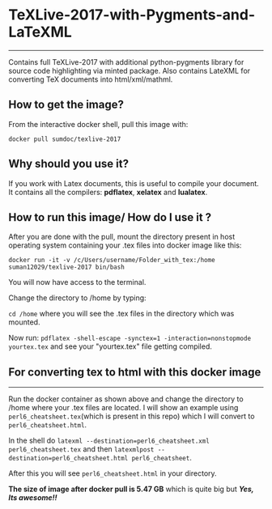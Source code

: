 # TeXLive-2017-with-Pygments-and-LaTeXML
---
Contains full TeXLive-2017 with additional python-pygments library for source code highlighting via minted package.
Also contains LateXML for converting TeX documents into html/xml/mathml.


## How to get the image?

From the interactive docker shell, pull this image with:

`docker pull sumdoc/texlive-2017`

## Why should you use it?

If you work with Latex documents, this is useful to compile your document.  It contains all the compilers: **pdflatex**, **xelatex** and **lualatex**.

## How to run this image/ How do I use it ?

After you are done with the pull, mount the directory present in host operating system containing your .tex files 
into docker image like this:

`docker run -it -v /c/Users/username/Folder_with_tex:/home suman12029/texlive-2017 bin/bash`


You will now have access to the terminal.

Change the directory to /home by typing:

`cd /home` where you will see the .tex files in the directory which was mounted.

Now run:
`pdflatex -shell-escape -synctex=1 -interaction=nonstopmode yourtex.tex` and see your "yourtex.tex" file getting compiled.


## For converting tex to html with this docker image
---

Run the  docker container as shown above and change the directory to /home where your .tex files are located.
I will show an example using `perl6_cheatsheet.tex`(which is present in this repo) which I will convert to `perl6_cheatsheet.html`.

In the shell do `latexml --destination=perl6_cheatsheet.xml perl6_cheatsheet.tex` and then
`latexmlpost --destination=perl6_cheatsheet.html perl6_cheatsheet`.

After this you will see `perl6_cheatsheet.html` in your directory.

**The size of image after docker pull is 5.47 GB** which is quite big but
***Yes, Its awesome!!***


